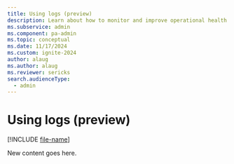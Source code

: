 ```yaml
---
title: Using logs (preview)
description: Learn about how to monitor and improve operational health.
ms.subservice: admin
ms.component: pa-admin
ms.topic: conceptual
ms.date: 11/17/2024
ms.custom: ignite-2024
author: alaug
ms.author: alaug
ms.reviewer: sericks
search.audienceType: 
  - admin
---
```


# Using logs (preview)
[!INCLUDE [file-name](~/../shared-content/shared/preview-includes/preview-banner.md)]

New content goes here.
